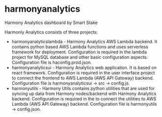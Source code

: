 # harmonyanalytics
Harmony Analytics dashboard by Smart Stake

Harmonly Analytics consists of three projects:
- harmonyanalyticslambda - Harmony Analytics AWS Lambda backend. It contains python based AWS Lambda functions and uses serverless framework for deployment. Configuration is required in the lambda project for MySQL database and other basic configuration aspects. Configuration file is haconfig.prod.json.
- harmonyanalyticsui - Harmony Analytics web application. It is based on react framework. Configuration is required in the user interface project to connect the frontend to AWS Lambda (AWS API Gateway) backend. Configuration file is harmonyanalyticsui -> src -> config.js.
- harmonyutils - Harmony Utils contains python utilities that are used for syncing up data from Harmony nodes/backend with Harmony Analytics backend. Configuration is required in the to connect the utilities to AWS Lambda (AWS API Gateway) backend. Configuration file is harmonyutils -> config.json.


